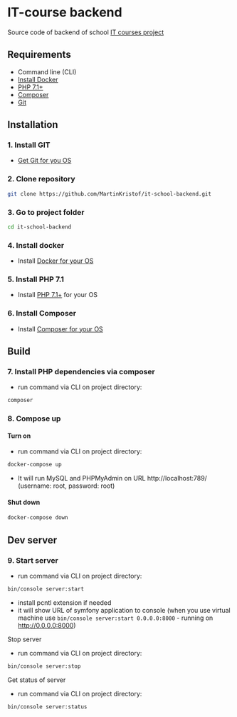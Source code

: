 # IT-course backend

Source code of backend of school [IT courses project](https://github.com/MartinKristof/it-courses-school)


## Requirements
- Command line (CLI)
- [Install Docker](https://docs.docker.com/install/)
- [PHP 7.1+](https://launchpad.net/~ondrej/+archive/ubuntu/php)
- [Composer](https://getcomposer.org/download/)
- [Git](https://git-scm.com/download/linux)

## Installation

### 1. Install GIT
- [Get Git for you OS](https://git-scm.com/download/linux)

### 2. Clone repository

```bash
git clone https://github.com/MartinKristof/it-school-backend.git
```

### 3. Go to project folder

```bash
cd it-school-backend
```

### 4. Install docker
* Install [Docker for your OS](https://docs.docker.com/install/)

### 5. Install PHP 7.1
* Install [PHP 7.1+](https://launchpad.net/~ondrej/+archive/ubuntu/php) for your OS

### 6. Install Composer
* Install [Composer for your OS](https://getcomposer.org/download/)

## Build

### 7. Install PHP dependencies via composer
- run command via CLI on project directory:
```bash
composer
```

### 8. Compose up
#### Turn on
- run command via CLI on project directory:
```bash
docker-compose up
```
- It will run MySQL and PHPMyAdmin on URL http://localhost:789/ (username: root, password: root)
#### Shut down
#### 
```bash
docker-compose down
```

## Dev server

### 9. Start server
- run command via CLI on project directory:
```bash
bin/console server:start
```
- install pcntl extension if needed
- it will show URL of symfony application to console (when you use virtual machine use `bin/console server:start 0.0.0.0:8000` - running on http://0.0.0.0:8000)

Stop server
- run command via CLI on project directory:
```bash
bin/console server:stop
```

Get status of server
- run command via CLI on project directory:
```bash
bin/console server:status
```
